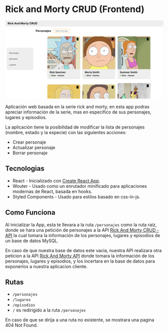 # Rick and Morty CRUD (Frontend)

![This is a alt text.](./src/assets/images/app-screenshot.PNG "Rick And Morty CRUD - Frontend App")

Aplicación web basada en la serie rick and morty, en esta app podras apreciar información de la serie, mas en especifico de sus personajes, lugares y episodios.

La aplicación tiene la posibilidad de modificar la lista de personajes (nombre, estado y la especie) con las siguientes acciones:

- Crear personaje
- Actualizar personaje
- Borrar personaje

## Tecnologias

- React - Inicializado con [Create React App](https://github.com/facebook/create-react-app).
- Wouter - Usado como un enrutador minificado para aplicaciones modernas de React, basada en hooks.
- Styled Components - Usado para estilos basado en css-in-js.

## Como Funciona

Al inicializar la App, esta te llevara a la ruta ```/personajes``` como la ruta raiz, donde se hara una petición de personajes a la API [Rick And Morty CRUD - API](https://github.com/ScriptKev/rickandmorty-crud-api) la cual tomara la información de los personajes, lugares y episodios de un base de datos MySQL.

En caso de que nuestra base de datos este vacia, nuestra API realizara otra peticion a la API [Rick And Morty API](https://rickandmortyapi.com) donde tomara la información de los personajes, lugares y episodios, y los incertara en la base de datos para exponerlos a nuestra aplicacion cliente.

## Rutas

- ```/personajes```
- ```/lugares```
- ```/episodios```
- ```/``` es redirigido a la ruta ```/personajes```

En caso de que se dirija a una ruta no existente, se mostrara una pagina 404 Not Found.

